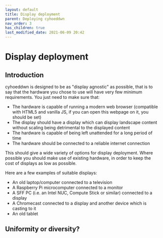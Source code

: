 ```yaml
---
layout: default
title: Display deployment
parent: Deploying cyhoeddwn
nav_order: 3
has_children: true
last_modified_date: 2021-06-09 20:42
---
```


# Display deployment

## Introduction

cyhoeddwn is designed to be as "display agnostic" as possible, that is to say that the hardware you chose to use will have very few minimum requirements. You just need to make sure that:

- The hardware is capable of running a modern web browser (compatible with HTML5 and vanilla JS, if you can open this webpage on it, you should be set)
- The display should have a display which can display landscape content without scaling being detrimental to the displayed content
- The hardware is capable of being left unattended for a long period of time
- The hardware should be connected to a reliable internet connection

This should give a wide variety of options for display deployment. Where possible you should make use of existing hardware, in order to keep the cost of displays as low as possible.

Here are a few examples of suitable displays:

- An old laptop/computer connected to a television
- A Raspberry Pi microcomputer connected to a monitor
- A SFF PC (i.e. an Intel NUC, Compute Stick or similar) connected to a display
- A Chromecast connected to a display and another device which is casting to it
- An old tablet

## Uniformity or diversity?

